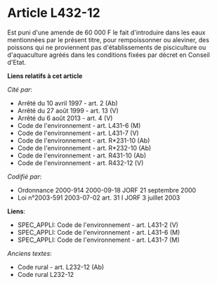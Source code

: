 # Article L432-12

Est puni d'une amende de 60 000 F le fait d'introduire dans les eaux mentionnées par le présent titre, pour rempoissonner ou
aleviner, des poissons qui ne proviennent pas d'établissements de pisciculture ou d'aquaculture agréés dans les conditions
fixées par décret en Conseil d'Etat.

**Liens relatifs à cet article**

_Cité par_:

  - Arrêté du 10 avril 1997 - art. 2 (Ab)
  - Arrêté du 27 août 1999 - art. 13 (V)
  - Arrêté du 6 août 2013 - art. 4 (V)
  - Code de l'environnement - art. L431-6 (M)
  - Code de l'environnement - art. L431-7 (V)
  - Code de l'environnement - art. R*231-10 (Ab)
  - Code de l'environnement - art. R*232-10 (Ab)
  - Code de l'environnement - art. R431-10 (Ab)
  - Code de l'environnement - art. R432-12 (V)

_Codifié par_:

  - Ordonnance 2000-914 2000-09-18 JORF 21 septembre 2000
  - Loi n°2003-591 2003-07-02 art. 31 I JORF 3 juillet 2003

**Liens**:

  - SPEC_APPLI: Code de l'environnement - art. L431-2 (V)
  - SPEC_APPLI: Code de l'environnement - art. L431-6 (M)
  - SPEC_APPLI: Code de l'environnement - art. L431-7 (M)

_Anciens textes_:

  - Code rural - art. L232-12 (Ab)
  - Code rural L232-12
